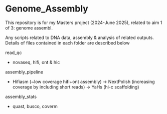# Genome_Assembly
This repository is for my Masters project (2024-June 2025), related to aim 1 of 3: genome assembl.

Any scripts related to DNA data, assembly &amp; analysis of related outputs. Details of files contained in each folder are described below

read_qc
- novaseq, hifi, ont & hic

assembly_pipeline
- Hifiasm (~low coverage hifi+ont assembly) -> NextPolish (increasing coverage by including short reads) -> YaHs (hi-c scaffolding)

assembly_stats
- quast, busco, coverm


